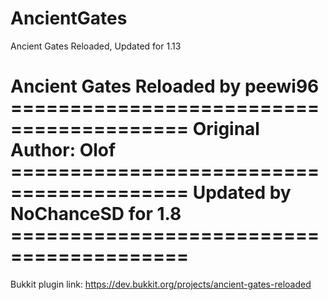 # AncientGates
Ancient Gates Reloaded, Updated for 1.13


Ancient Gates Reloaded by peewi96 =========================================
Original Author: Olof =========================================
Updated by NoChanceSD for 1.8 =========================================
=========================================
Bukkit plugin link:  https://dev.bukkit.org/projects/ancient-gates-reloaded
